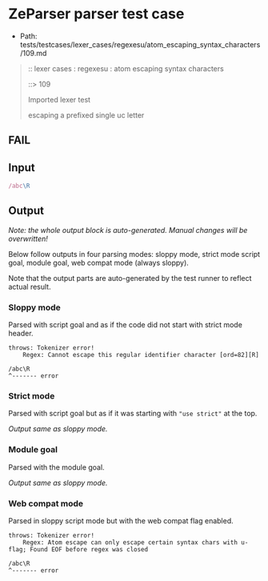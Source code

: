 # ZeParser parser test case

- Path: tests/testcases/lexer_cases/regexesu/atom_escaping_syntax_characters/109.md

> :: lexer cases : regexesu : atom escaping syntax characters
>
> ::> 109
>
> Imported lexer test
>
> escaping a prefixed single uc letter

## FAIL

## Input

`````js
/abc\R
`````

## Output

_Note: the whole output block is auto-generated. Manual changes will be overwritten!_

Below follow outputs in four parsing modes: sloppy mode, strict mode script goal, module goal, web compat mode (always sloppy).

Note that the output parts are auto-generated by the test runner to reflect actual result.

### Sloppy mode

Parsed with script goal and as if the code did not start with strict mode header.

`````
throws: Tokenizer error!
    Regex: Cannot escape this regular identifier character [ord=82][R]

/abc\R
^------- error
`````

### Strict mode

Parsed with script goal but as if it was starting with `"use strict"` at the top.

_Output same as sloppy mode._

### Module goal

Parsed with the module goal.

_Output same as sloppy mode._

### Web compat mode

Parsed in sloppy script mode but with the web compat flag enabled.

`````
throws: Tokenizer error!
    Regex: Atom escape can only escape certain syntax chars with u-flag; Found EOF before regex was closed

/abc\R
^------- error
`````

